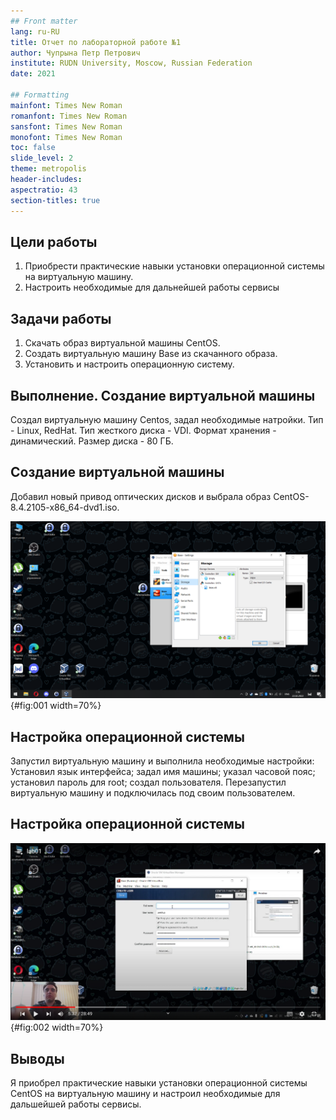 ```yaml
---
## Front matter
lang: ru-RU
title: Отчет по лабораторной работе №1
author: Чупрына Петр Петрович
institute: RUDN University, Moscow, Russian Federation
date: 2021

## Formatting
mainfont: Times New Roman
romanfont: Times New Roman
sansfont: Times New Roman
monofont: Times New Roman
toc: false
slide_level: 2
theme: metropolis
header-includes:
aspectratio: 43
section-titles: true
---
```


## Цели работы

1. Приобрести практические навыки установки операционной системы на виртуальную машину. 
2. Настроить необходимые для дальнейшей работы сервисы

## Задачи работы

1. Скачать образ виртуальной машины CentOS.
2. Создать виртуальную машину Base из скачанного образа.
3. Установить и настроить операционную систему.

## Выполнение. Создание виртуальной машины

Создал виртуальную машину Centos, задал необходимые натройки. Тип - Linux, RedHat.
Тип жесткого диска - VDI. Формат хранения - динамический. Размер диска - 80 ГБ. 

## Создание виртуальной машины

Добавил новый привод оптических дисков и выбрала образ CentOS-8.4.2105-x86_64-dvd1.iso.

![Окно “Выбор образа оптического диска”](image/1.png){#fig:001 width=70%}

## Настройка операционной системы

Запустил виртуальную машину и выполнила необходимые настройки: Установил язык интерфейса; задал имя машины;
указал часовой пояс; установил пароль для root; создал пользователя. Перезапустил виртуальную машину и подключилась под своим пользователем.

## Настройка операционной системы

![Активный пользователь](image/2.png){#fig:002 width=70%}

## Выводы

Я приобрел практические навыки установки операционной системы CentOS на виртуальную машину и настроил необходимые для дальшейшей работы сервисы.

